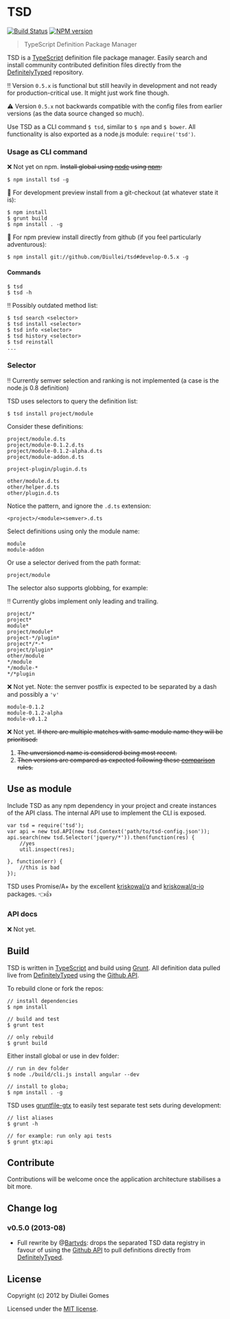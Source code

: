 # TSD

[![Build Status](https://secure.travis-ci.org/Diullei/tsd.png?branch=develop-0.5.x)](http://travis-ci.org/Diullei/tsd) [![NPM version](https://badge.fury.io/js/tsd.png)](http://badge.fury.io/js/tsd)

> TypeScript Definition Package Manager

TSD is a [TypeScript](http://www.typescriptlang.org/) definition file package manager. Easily search and install community contributed definition files directly from the [DefinitelyTyped](https://github.com/borisyankov/DefinitelyTyped) repository.

:bangbang: Version `0.5.x` is functional but still heavily in development and not ready for production-critical use. It might just work fine though.

:warning: Version `0.5.x` not backwards compatible with the config files from earlier versions (as the data source changed so much).

Use TSD as a CLI command `$ tsd`, similar to `$ npm` and `$ bower`. All functionality is also exported as a node.js module: `require('tsd')`. 

### Usage as CLI command

:x: Not yet on npm. ~~Install global using [node](http://nodejs.org/) using [npm](https://npmjs.org/):~~

	$ npm install tsd -g

:wrench: For development preview install from a git-checkout (at whatever state it is):

	$ npm install
	$ grunt build
	$ npm install . -g

:rocket: For npm preview install directly from github (if you feel particularly adventurous):

	$ npm install git://github.com/Diullei/tsd#develop-0.5.x -g

#### Commands

	$ tsd	
	$ tsd -h

:bangbang: Possibly outdated method list:

	$ tsd search <selector>
	$ tsd install <selector>
	$ tsd info <selector>
	$ tsd history <selector>
	$ tsd reinstall
	...

### Selector

:bangbang: Currently semver selection and ranking is not implemented (a case is the node.js 0.8 definition)


TSD uses selectors to query the definition list:

	$ tsd install project/module

Consider these definitions:
	
	project/module.d.ts
	project/module-0.1.2.d.ts
	project/module-0.1.2-alpha.d.ts
	project/module-addon.d.ts

	project-plugin/plugin.d.ts

	other/module.d.ts
	other/helper.d.ts
	other/plugin.d.ts

Notice the pattern, and ignore the `.d.ts` extension:

	<project>/<module><semver>.d.ts	

Select definitions using only the module name:

	module
	module-addon

Or use a selector derived from the path format:

	project/module

The selector also supports globbing, for example:

:bangbang: Currently globs implement only leading and trailing.

	project/*
	project*
	module*
	project/module*
	project-*/plugin*
	project*/*-*
	project/plugin*
	other/module
	*/module
	*/module-*
	*/*plugin

:x: Not yet. Note: the semver postfix is expected to be separated by a dash and possibly a `'v'`

	module-0.1.2
	module-0.1.2-alpha
	module-v0.1.2

:x: Not yet. ~~If there are multiple matches with same module name they will be prioritised:~~

1.	~~The unversioned name is considered being most recent.~~
2.	~~Then versions are compared as expected following these [comparison](https://github.com/isaacs/node-semver#comparison) rules.~~

## Use as module

Include TSD as any npm dependency in your project and create instances of the API class. The internal API use to implement the CLI is exposed. 
 
	var tsd = require('tsd');
	var api = new tsd.API(new tsd.Context('path/to/tsd-config.json'));
	api.search(new tsd.Selector('jquery/*')).then(function(res) {
		//yes
		util.inspect(res);

	}, function(err) {
		//this is bad
	});

TSD uses Promise/A+ by the excellent [kriskowal/q](https://github.com/kriskowal/q) and [kriskowal/q-io](https://github.com/kriskowal/q-io) packages. :point_left::+1: 

### API docs 

:x: Not yet. 

## Build

TSD is written in [TypeScript](http://www.typescriptlang.org/) and build using [Grunt](http://www,gruntjs.com). All definition data pulled live from [DefinitelyTyped](https://github.com/borisyankov/DefinitelyTyped) using the [Github API](http://developer.github.com/).

To rebuild clone or fork the repos:

	// install dependencies
	$ npm install

	// build and test
	$ grunt test

	// only rebuild
	$ grunt build

Either install global or use in dev folder:

	// run in dev folder
	$ node ./build/cli.js install angular --dev

	// install to globa;
	$ npm install . -g

TSD uses [gruntfile-gtx](https://github.com/Bartvds/gruntfile-gtx) to easily test separate test sets during development:
	
	// list aliases
	$ grunt -h

	// for example: run only api tests
	$ grunt gtx:api

## Contribute

Contributions will be welcome once the application architecture stabilises a bit more.

## Change log

### v0.5.0 (2013-08)

* Full rewrite by @[Bartvds](https://github.com/Bartvds): drops the separated TSD data registry in favour of using the [Github API](http://developer.github.com/) to pull definitions directly from [DefinitelyTyped](https://github.com/borisyankov/DefinitelyTyped).

## License

Copyright (c) 2012 by Diullei Gomes

Licensed under the [MIT license](https://raw.github.com/Diullei/tsd/master/LICENSE.txt).